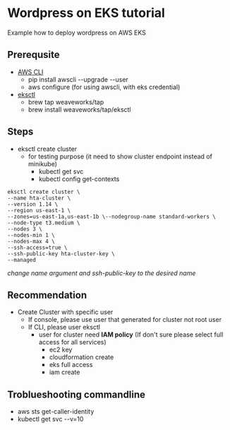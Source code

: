 # Wordpress on EKS tutorial

Example how to deploy wordpress on AWS EKS

## Prerequsite

- [AWS CLI](https://pypi.org/project/awscli/)
  - pip install awscli --upgrade --user
  - aws configure (for using awscli, with eks credential)
- [eksctl](https://github.com/weaveworks/eksctl)
  - brew tap weaveworks/tap
  - brew install weaveworks/tap/eksctl

## Steps

- eksctl create cluster
    - for testing purpose (it need to show cluster endpoint instead of minikube)
      - kubectl get svc
      - kubectl config get-contexts

```
eksctl create cluster \
--name hta-cluster \
--version 1.14 \
--region us-east-1 \
--zones=us-east-1a,us-east-1b \--nodegroup-name standard-workers \
--node-type t3.medium \
--nodes 3 \
--nodes-min 1 \
--nodes-max 4 \
--ssh-access=true \
--ssh-public-key hta-cluster-key \
--managed
```

*change name argument and ssh-public-key to the desired name*

## Recommendation

- Create Cluster with specific user
  - If console, please use user that generated for cluster not root user
  - If CLI, please user eksctl 
    - user for cluster need **IAM policy** (If don't sure please select full access for all services)
      - ec2 key
      - cloudformation create
      - eks full access
      - iam create

## Troblueshooting commandline

- aws sts get-caller-identity
- kubectl get svc --v=10